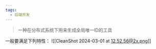 ```yaml
---
tags:
  - 后端开发
---
```

> 一种在分布式系统下用来生成全局唯一ID的工具

一般要满足下列特性：
![[CleanShot 2024-03-01 at 12.52.56@2x.png]]
